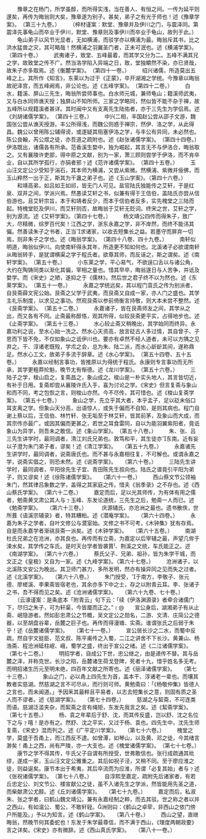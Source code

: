<!-- { "loadSidebar": true } -->
　　豫章之在杨门，所学虽醇，而所得实浅，当在善人、有恒之间。一传为延平则邃矣，再传为晦翁则大矣，豫章遂为别子。甚矣，弟子之有光于师也！述《豫章学案》。　（第三十九卷。）
　　（梓材谨案：默堂、豫章并及伊川之门，与震泽同。第震泽先事龟山而卒业于伊川，默堂、豫章则及事伊川而卒业于龟山，故列于此。）
　　龟山弟子以风节光显者，无如横浦，而驳学亦以横浦为最。晦翁斥其书，比之洪水猛兽之灾，其可略哉！然横浦之羽翼圣门者，正未可泯也。述《横浦学案》。　（第四十卷。）
　　武夷诸子，致堂、五峰最着，而其学又分为二。五峰不满其兄之学，故致堂之传不广。然当洛学陷入异端之日，致，堂独皭然不染，亦已贤哉，故朱子亦多取焉。述《衡麓学案》。　（第四十一卷。）
　　绍兴诸儒，所造莫出五峰之上。其所作《知言》，东莱以为过于《正蒙》，卒开湖湘之学统。今豫章以晦翁故祀泽宫，而五峰阙焉，非公论也。述《五峰学案》。　（第四十二卷。）
　　白水，籍溪、屏山三先生，晦翁所尝师事也。白水师元城，兼师龟山；籍溪师武夷，又与白水同师谯天授；独屏山不知所师。三家之学略同，然似皆不能不杂于禅，故五峰所以规籍溪者甚详。其时闽中又有支离先生陆佑者，亦于三先生为学侣焉。述《刘胡诸儒学案》。　（第四十三卷。）
　　中兴二相，丰国赵公尝从邵子文游，魏国张公尝从谯天授游。丰公所得浅，而魏公则惑于禅宗，然伊、洛之学，从此得昌。魏公以曾用陈公辅得谤，或遂疑其阻塞伊洛之学，与丰公有异同，未必然也。陈公良翰，芮公煜之徒，亦吾道之疏附也。述《赵张诸儒学案》。　（第四十四卷。）　　伊洛既出，诸儒各有所承。范香溪生婺中，独为崛起，其言无不与伊洛合，晦翁取之。又有襄陵许吏部，得中原之文献，别为一家，萧三顾则尝学于伊洛，而不肯卒业，自以其所学孤行，亦狷者邪﹖述《范许诸儒学案》。　（第四十五卷。）
　　玉山汪文定公少受知于湍石，其本师为横浦，又尝从紫微。然横浦、紫微并佞佛，而玉山粹然一出于正，斯其为干蛊之弟子也。述《玉山学案》。（第四十六卷。）
　　和靖高弟，如吕如王如祁，皆无门人可见。盐官陆氏独能传之艾轩，于是红泉、双井之间，学派兴焉。然愚读艾轩之书，似兼有得于王信伯，盖陆氏亦尝从信伯游也。且艾轩宗旨，本于和靖者反少，而本于信伯者反多，实先槐堂之三陆而起。特槐堂贬及伊川，而艾轩则否，故晦翁于艾轩无贬词。终宋之世，艾轩之学，别为源流。述《艾轩学案》。（第四十七卷。）
　　杨文靖公四传而得朱子，致广大，尽精微，综罗百代矣！江西之学，浙东永嘉之学，非不岸然，而终不能讳其偏。然善读朱子之书者，正当求诸家，以收去短集长之益。若墨守而屏弃一切焉，则非朱子之学也。述《晦翁学案》。　（第四十八卷、四十九卷。）
　　南轩似明道，晦翁似伊川。向使南轩得永其年，所造更不知如何也。北溪诸子必欲谓南轩从晦翁转手，是犹谓横渠之学于程氏者。欲尊其师，而反诬之，斯之谓矣。述《南轩学案》。　（第五十卷。）
　　小东莱之学，平心易气，不欲逞口舌以与诸公角，大约在陶铸同类以渐化其偏，宰相之量也。惜其早卒，晦翁遂日与人苦争，并诋及婺学。而《宋史》之陋，遂抑之于《儒林》。然后世之君子终不以为然也。述《东莱学案》。　（第五十一卷。）
　　永嘉之学统远矣，其以程门袁氏之传为别派者，自艮斋薛文宪公始。艮斋之父学于武夷，而艮斋又自成一家，亦人门之盛也。其学主礼乐制度，以求见之事功。然观艮斋以参前倚衡言持敬，则大本未尝不整然。述《艮斋学案》。　（第五十二卷。）
　　永嘉诸子，皆在艮斋师友之间，其学从之出，而又各有不同。止斋最称醇恪，观其所得，似较艮斋更平实，占得地步也。述《止斋学案》。　（第五十三卷。）
　　水心较止斋又稍晚出，其学始同而终异。永嘉功利之说，至水心始一洗之。然水心天资高，放言砭古人多过情，其自曾子、子思而下皆不免，不仅如象山之诋伊川也。要亦有卓然不经人道者，未可以方隅之见弃之。干、淳诸老既殁，学朮之会，总为朱、陆二派，而水心龂龂其间，遂称鼎足。然水心工文，故弟子多流于辞章。述《水心学案》。　（第五十四卷、五十五卷。）
　　永嘉以经制言事功，皆推原以为得统于程氏。永康则专言事功而无所承，其学更粗莽抡魁，晚节尢有惭德。述《龙川学案》。　（第五十六卷。）
　　三陆子之学，梭山启之，复斋昌之，象山成之。梭山是一朴实头地人，其言皆切近，有补于日用。复斋却尝从襄陵许氏入手，喜为讨论之学。《宋史》但言复斋与象山和而不同，考之包恢之言，则梭山亦然。今不尽传，其可惜也。述《梭山复斋学案》。　（第五十七卷。）
　　象山之学，先立乎其大者，本乎孟子，足以砭末俗口耳支离之学。但象山天分高，出语惊人，或失于偏而不自知，是则其病也。程门自谢上蔡以后，王信伯、林竹轩、张无垢至于林艾轩，皆其前茅，及象山而大成，而其宗传亦最广。或因其偏而更甚之，若世之耳食雷同，自以为能羽翼紫阳者，竟诋象山为异学，则吾未之敢信。述《象山学案》。　（第五十八卷。）
　　朱、张、吕三先生讲学时，最同调者，清江刘氏兄弟也。敦笃和平，其生徒亦东南。近有妄以子澄为朱门弟子者，谬矣！述《清江学案》。　　（第五十九卷。）
　　永嘉诸先生讲学时，最同调者，说斋唐氏也。而不甚与永嘉相往复，不可解也。或谓永嘉之学，说斋实倡之，则恐未然。述《说斋学案》。　　（第六十卷。）
　　三陆先生讲学时，最同调者，平阳徐先生子宜、青田陈先生叔向也。陆氏之谱竟引平阳为弟子，则又谬矣！述《徐陈诸儒学案》。　　（第六十一卷。）
　　西山蔡文节公领袖朱门，然其律吕象数之学，盖得之其家庭之传。惜夫《翁季录》之不存也。述《西山蔡氏学案》。　（第六十二卷。）
　　嘉定而后，足以光其师传，为有体有用之儒者，勉斋黄文肃公其人与﹖玉峰、东发论道统，三先生之后，勉斋一人而已。述《勉斋学案》。　　（第六十三卷。）　
　　庆源辅氏，亦沧洲之最也。遗书散佚，世所葺《语溪宗辅录》者，特其糟粕。述《潜庵学案》。　　（第六十四卷。）
　　永嘉为朱子之学者，自叶文修公与潜室始。文修之书不可考，《木钟集》犹有存焉。自是而永嘉学者渐祧艮斋一派矣。述《木钟学案》。　　（第六十五卷。）
　　南湖杜氏兄弟之在沧洲，亦其良也。再传而有立斋，为嘉定以后宰辅之最，声望几侔于涑水矣，其学传之车氏。是时天台学者皆袭篔、荆溪之文统，车氏能正之。述《南湖学案》。　（第六十六卷。）
　　蔡氏父子、兄弟、祖孙，皆为朱学干城，而文正之《皇极》又自为一家。述《九峰学案》。（第六十七卷。）
　　沧洲诸子，以北溪陈文安公为晚出。其卫师门甚力，多所发明，然亦有操异同之见而失之过者。述《北溪学案》。　　（第六十八卷。）
　　朱门授受，于南方，李敬子、张元德、廖槎溪、李果斋皆宿老也，其余亦多下中之士，存之以附青云耳。李、张诸子之书，吾不得而见之矣。述《沧洲诸儒学案》。　　（第六十九卷、七十卷。）
　　（云濠谨案：是条底本「附青云」句下云：「续《伊洛渊源录》者牵合诸儒门下，尽归之朱子，可为轩渠，今皆厘而正之。”﹛@　　宣公身后，湖湘弟子有从止斋、岷隐游者。然如彭忠肃公之节概，吴文定公之勋名，二游、文清、庄简公之德器，以至胡盘谷辈，岳麓之巨子也。再传而得漫塘、实斋。谁谓张氏之后弱于朱乎！述《岳麓诸儒学案》。　　（第七十一卷。）
　　宣公居长沙之二水，而蜀中反疏。然自宇文挺臣、范文叔、陈平甫传之入蜀，二江之讲舍不下长沙。黄兼山、杨浩斋、程沧洲砥柱岷、峨，蜀学之盛，终出于宣公之绪。述《二江诸儒学案》。　　（第七十二卷。）
　　明招学者，自成公下世，忠公继之，由是递传不替。其与岳麓之泽，并称克世。长沙之陷，岳麓诸生荷戈登陴，死者十九，惜乎姓名多无考。而明招诸生历元至明未绝，四百年文献之所寄也。述《丽泽诸儒学案》。　　（第七十三卷。）
　　象山之门，必以甬上四先生为首，盖本干、淳诸老一辈也。而壤其教者实慈湖。然慈湖之言不可尽从，而行则可师。黄勉斋曰：「《杨敬仲集》皆德人之言也，而未闻道。」予因釆其最粹且平易者，以志去短集长之意，则固有质之圣人而不谬者。述《慈湖学案》。　　（第七十四卷。）
　　慈湖之与絜斋，不可连类而语。慈湖泛滥夹杂，而絜斋之言有绳矩，东发先我言之矣。述《絜斋学案》。　　（第七十五卷。）
　　杨、袁之年辈后于舒、沈，而其传反盛，岂以舒、沈之名位下之与﹖嘻！是亦有之。然舒、沈之平实，又过于杨、袁也。四先生中，沈先生师复斋，《宋史》混而列之。述《广平定川学案》。　　（第七十六卷。）
　　槐堂之学，莫盛于吾甬上，而江西反不逮。如曾潭，如琴山，以及黄、邓之徒，今其绪言渺矣！甬上之西，尚有严陵，亦一大支也。述《槐堂诸儒学案》。　（第七十七卷。）
　　康节之学不得其传，牛氏父子自谓有所授受，世弗敢信也。张行成疏通其纰缪，遂成一家，玉山汪文定公雅重之。其后如祝子泾，又稍不同。至于廖应淮之徒，则益诞矣。康节本出于希夷，其后卒流而为应淮，所谓「必复其始」者与﹖述《张祝诸儒学案》。　（第七十八卷。）
　　自淳熙至嘉定，疏附先后诸家者，有若丘忠定公、刘文节公、楼宣献公之徒，虽不入诸先生之学派，然皆能用先圣之道，而柴献肃公尤醇。述《丘刘诸儒学案》。　　（第七十九卷。）
　　嘉定而后，私淑朱、张之学者，曰鹤山魏文靖公。兼有永嘉经制之粹，而去其驳。世之称之者以并之西山，有如温公、蜀公，不敢轩轾。洲则曰：《鹤山之卓荦，非西山之依门傍户所能及。」予以为知言。述《鹤山学案》。　　（第八十卷。）
　　西山之望，直继晦翁，然晚节何其委蛇也！东发于朱学最尊信，而不满于西山，《理度两朝政要》言之详矣。《宋史》亦有微辞。述《西山真氏学案》。　　（第八十一卷。）
